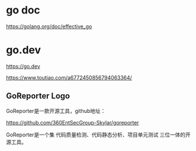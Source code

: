 # go doc
https://golang.org/doc/effective_go


# go.dev 
https://go.dev



https://www.toutiao.com/a6772450856794063364/
## GoReporter Logo

GoReporter是一款开源工具，github地址：

https://github.com/360EntSecGroup-Skylar/goreporter

GoReporter是一个集 代码质量检测、代码静态分析、项目单元测试 三位一体的开源工具。
